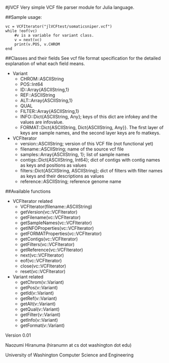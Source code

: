 #jlVCF
Very simple VCF file parser module for Julia language.

##Sample usage:
```
vc = VCFIterator("jlVCFtest/somaticsniper.vcf")
while !eof(vc)
    #v is a variable for variant class.
    v = next(vc)
	print(v.POS, v.CHROM
end
```

##Classes and their fields
See vcf file format specification for the detailed explanation of what each field means. 
* Variant
  * CHROM::ASCIIString
  * POS::Int64
  * ID::Array{ASCIIString,1}
  * REF::ASCIIString
  * ALT::Array{ASCIIString,1}
  * QUAL
  * FILTER::Array{ASCIIString,1}
  * INFO::Dict{ASCIIString, Any}; keys of this dict are infokey and the values are infovalue.
  * FORMAT::Dict{ASCIIString, Dict{ASCIIString, Any}}. The first layer of keys are sample names, and the second layer keys are fo matkeys.
* VCFIterator
  * version::ASCIIString; version of this VCF file (not functional yet)
  * filename::ASCIIString; name of the source vcf file
  * samples::Array{ASCIIString, 1}; list of sample names
  * contigs::Dict{ASCIIString, Int64}; dict of contigs with contig names as keys and positions as values 
  * filters::Dict{ASCIIString, ASCIIString}; dict of filters with filter names as keys and their descriptions as values 
  * reference::ASCIIString; reference genome name

##Available functions
* VCFIterator related
  * VCFIterator(filename::ASCIIString)
  * getVersion(vc::VCFIterator)
  * getFilename(vc::VCFIterator)
  * getSampleNames(vc::VCFIterator)
  * getINFOProperties(vc::VCFIterator)
  * getFORMATProperties(vc::VCFIterator)
  * getContigs(vc::VCFIterator)
  * getFilters(vc::VCFIterator)
  * getReference(vc::VCFIterator)
  * next(vc::VCFIterator)
  * eof(vc::VCFIterator)
  * close(vc::VCFIterator)
  * reset(vc::VCFIterator)
* Variant related
  * getChrom(v::Variant)
  * getPos(v::Variant)
  * getId(v::Variant)
  * getRef(v::Variant)
  * getAlt(v::Variant)
  * getQual(v::Variant)
  * getFilter(v::Variant)
  * getInfo(v::Variant)
  * getFormat(v::Variant)

Version 0.01

Naozumi Hiranuma (hiranumn at cs dot washington dot edu)

University of Washington Computer Science and Engineering
